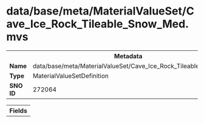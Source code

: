 <h1>data/base/meta/MaterialValueSet/Cave_Ice_Rock_Tileable_Snow_Med.mvs</h1><table><tr><th colspan="100%">Metadata</th></tr><tr><td><b>Name</b></td><td>data/base/meta/MaterialValueSet/Cave_Ice_Rock_Tileable_Snow_Med.mvs</td></tr><tr><td><b>Type</b></td><td>MaterialValueSetDefinition</td></tr><tr><td><b>SNO ID</b></td><td>272064</td></tr></table>

<table><tr><th colspan="100%">Fields</th></tr></table>

